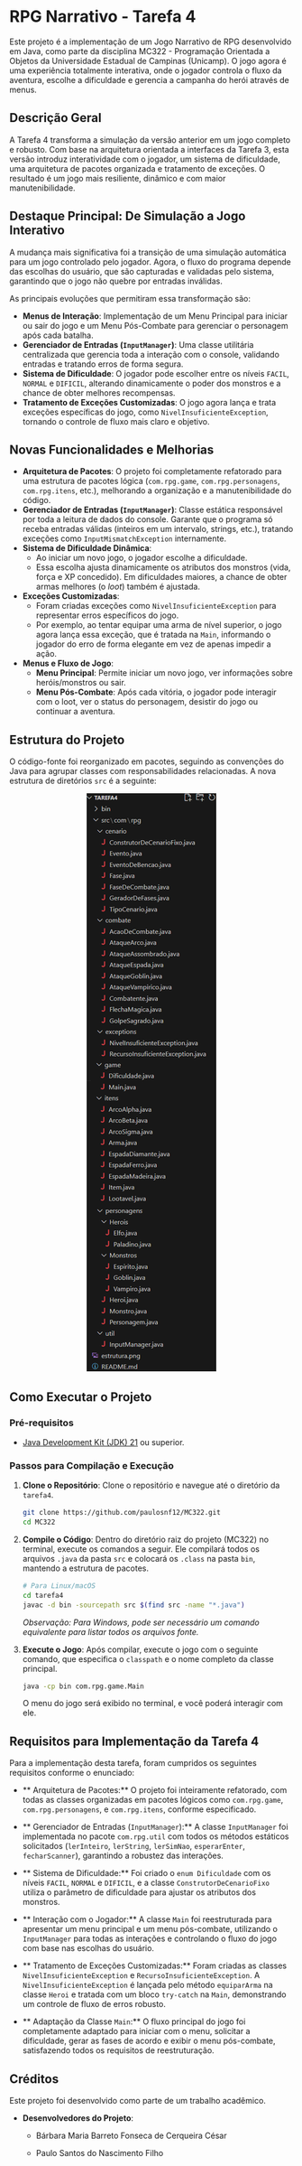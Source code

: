 # RPG Narrativo - Tarefa 4

Este projeto é a implementação de um Jogo Narrativo de RPG desenvolvido em Java, como parte da disciplina MC322 - Programação Orientada a Objetos da Universidade Estadual de Campinas (Unicamp). O jogo agora é uma experiência totalmente interativa, onde o jogador controla o fluxo da aventura, escolhe a dificuldade e gerencia a campanha do herói através de menus.

## Descrição Geral

A Tarefa 4 transforma a simulação da versão anterior em um jogo completo e robusto. Com base na arquitetura orientada a interfaces da Tarefa 3, esta versão introduz interatividade com o jogador, um sistema de dificuldade, uma arquitetura de pacotes organizada e tratamento de exceções. O resultado é um jogo mais resiliente, dinâmico e com maior manutenibilidade.

## Destaque Principal: De Simulação a Jogo Interativo

A mudança mais significativa foi a transição de uma simulação automática para um jogo controlado pelo jogador. Agora, o fluxo do programa depende das escolhas do usuário, que são capturadas e validadas pelo sistema, garantindo que o jogo não quebre por entradas inválidas.

As principais evoluções que permitiram essa transformação são:
*   **Menus de Interação**: Implementação de um Menu Principal para iniciar ou sair do jogo e um Menu Pós-Combate para gerenciar o personagem após cada batalha.
*   **Gerenciador de Entradas (`InputManager`)**: Uma classe utilitária centralizada que gerencia toda a interação com o console, validando entradas e tratando erros de forma segura.
*   **Sistema de Dificuldade**: O jogador pode escolher entre os níveis `FACIL`, `NORMAL` e `DIFICIL`, alterando dinamicamente o poder dos monstros e a chance de obter melhores recompensas.
*   **Tratamento de Exceções Customizadas**: O jogo agora lança e trata exceções específicas do jogo, como `NivelInsuficienteException`, tornando o controle de fluxo mais claro e objetivo.

## Novas Funcionalidades e Melhorias

*   **Arquitetura de Pacotes**: O projeto foi completamente refatorado para uma estrutura de pacotes lógica (`com.rpg.game`, `com.rpg.personagens`, `com.rpg.itens`, etc.), melhorando a organização e a manutenibilidade do código.
*   **Gerenciador de Entradas (`InputManager`)**: Classe estática responsável por toda a leitura de dados do console. Garante que o programa só receba entradas válidas (inteiros em um intervalo, strings, etc.), tratando exceções como `InputMismatchException` internamente.
*   **Sistema de Dificuldade Dinâmica**:
    *   Ao iniciar um novo jogo, o jogador escolhe a dificuldade.
    *   Essa escolha ajusta dinamicamente os atributos dos monstros (vida, força e XP concedido). Em dificuldades maiores, a chance de obter armas melhores (o *loot*) também é ajustada.
*   **Exceções Customizadas**:
    *   Foram criadas exceções como `NivelInsuficienteException` para representar erros específicos do jogo.
    *   Por exemplo, ao tentar equipar uma arma de nível superior, o jogo agora lança essa exceção, que é tratada na `Main`, informando o jogador do erro de forma elegante em vez de apenas impedir a ação.
*   **Menus e Fluxo de Jogo**:
    *   **Menu Principal**: Permite iniciar um novo jogo, ver informações sobre heróis/monstros ou sair.
    *   **Menu Pós-Combate**: Após cada vitória, o jogador pode interagir com o loot, ver o status do personagem, desistir do jogo ou continuar a aventura.

## Estrutura do Projeto

O código-fonte foi reorganizado em pacotes, seguindo as convenções do Java para agrupar classes com responsabilidades relacionadas. A nova estrutura de diretórios `src` é a seguinte:

<p align="center">
  <img src="estrutura.png" alt="Estrutura do projeto"/>
</p>

## Como Executar o Projeto

### Pré-requisitos

*   [Java Development Kit (JDK) 21](https://www.oracle.com/java/technologies/downloads/) ou superior.

### Passos para Compilação e Execução

1.  **Clone o Repositório**:
    Clone o repositório e navegue até o diretório da `tarefa4`.
    ```bash
    git clone https://github.com/paulosnf12/MC322.git
    cd MC322
    ```

2.  **Compile o Código**:
    Dentro do diretório raiz do projeto (MC322) no terminal, execute os comandos a seguir. Ele compilará todos os arquivos `.java` da pasta `src` e colocará os `.class` na pasta `bin`, mantendo a estrutura de pacotes.
    ```bash
    # Para Linux/macOS
    cd tarefa4
    javac -d bin -sourcepath src $(find src -name "*.java")
    ```
    *Observação: Para Windows, pode ser necessário um comando equivalente para listar todos os arquivos fonte.*

3.  **Execute o Jogo**:
    Após compilar, execute o jogo com o seguinte comando, que especifica o `classpath` e o nome completo da classe principal.
    ```bash
    java -cp bin com.rpg.game.Main
    ```
    O menu do jogo será exibido no terminal, e você poderá interagir com ele.

## Requisitos para Implementação da Tarefa 4

Para a implementação desta tarefa, foram cumpridos os seguintes requisitos conforme o enunciado:

- ** Arquitetura de Pacotes:** O projeto foi inteiramente refatorado, com todas as classes organizadas em pacotes lógicos como `com.rpg.game`, `com.rpg.personagens`, e `com.rpg.itens`, conforme especificado.

- ** Gerenciador de Entradas (`InputManager`):** A classe `InputManager` foi implementada no pacote `com.rpg.util` com todos os métodos estáticos solicitados (`lerInteiro`, `lerString`, `lerSimNao`, `esperarEnter`, `fecharScanner`), garantindo a robustez das interações.

- ** Sistema de Dificuldade:** Foi criado o `enum Dificuldade` com os níveis `FACIL`, `NORMAL` e `DIFICIL`, e a classe `ConstrutorDeCenarioFixo` utiliza o parâmetro de dificuldade para ajustar os atributos dos monstros.

- ** Interação com o Jogador:** A classe `Main` foi reestruturada para apresentar um menu principal e um menu pós-combate, utilizando o `InputManager` para todas as interações e controlando o fluxo do jogo com base nas escolhas do usuário.

- ** Tratamento de Exceções Customizadas:** Foram criadas as classes `NivelInsuficienteException` e `RecursoInsuficienteException`. A `NivelInsuficienteException` é lançada pelo método `equiparArma` na classe `Heroi` e tratada com um bloco `try-catch` na `Main`, demonstrando um controle de fluxo de erros robusto.

- ** Adaptação da Classe `Main`:** O fluxo principal do jogo foi completamente adaptado para iniciar com o menu, solicitar a dificuldade, gerar as fases de acordo e exibir o menu pós-combate, satisfazendo todos os requisitos de reestruturação.

## Créditos

Este projeto foi desenvolvido como parte de um trabalho acadêmico.

*   **Desenvolvedores do Projeto**:
    *   Bárbara Maria Barreto Fonseca de Cerqueira César

    *   Paulo Santos do Nascimento Filho



